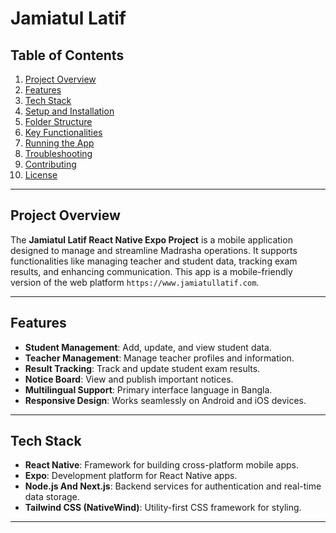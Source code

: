 # Jamiatul Latif

## Table of Contents

1. [Project Overview](#project-overview)
2. [Features](#features)
3. [Tech Stack](#tech-stack)
4. [Setup and Installation](#setup-and-installation)
5. [Folder Structure](#folder-structure)
6. [Key Functionalities](#key-functionalities)
7. [Running the App](#running-the-app)
8. [Troubleshooting](#troubleshooting)
9. [Contributing](#contributing)
10. [License](#license)

---

## Project Overview

The **Jamiatul Latif React Native Expo Project** is a mobile application designed to manage and streamline Madrasha operations. It supports functionalities like managing teacher and student data, tracking exam results, and enhancing communication. This app is a mobile-friendly version of the web platform `https://www.jamiatullatif.com`.

---

## Features

- **Student Management**: Add, update, and view student data.
- **Teacher Management**: Manage teacher profiles and information.
- **Result Tracking**: Track and update student exam results.
- **Notice Board**: View and publish important notices.
- **Multilingual Support**: Primary interface language in Bangla.
- **Responsive Design**: Works seamlessly on Android and iOS devices.

---

## Tech Stack

- **React Native**: Framework for building cross-platform mobile apps.
- **Expo**: Development platform for React Native apps.
- **Node.js And Next.js**: Backend services for authentication and real-time data storage.
- **Tailwind CSS (NativeWind)**: Utility-first CSS framework for styling.

---
